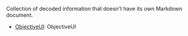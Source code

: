Collection of decoded information that doesn't have its own Markdown document.

- [ObjectiveUI](decoded_ObjectiveUI): ObjectiveUI
